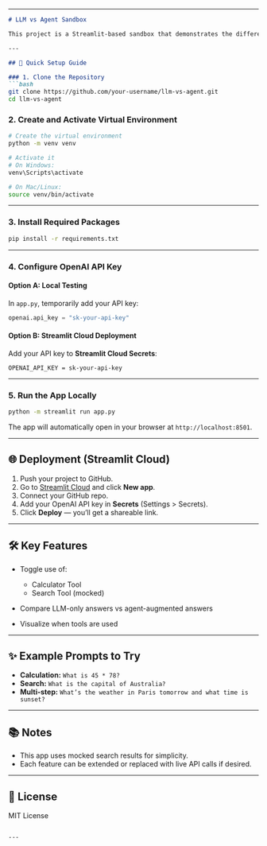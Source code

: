 
---

````markdown
# LLM vs Agent Sandbox

This project is a Streamlit-based sandbox that demonstrates the difference between using a plain LLM and an agent with tools like calculators and search capabilities.

---

## 🚀 Quick Setup Guide

### 1. Clone the Repository
```bash
git clone https://github.com/your-username/llm-vs-agent.git
cd llm-vs-agent
````

### 2. Create and Activate Virtual Environment

```bash
# Create the virtual environment
python -m venv venv

# Activate it
# On Windows:
venv\Scripts\activate

# On Mac/Linux:
source venv/bin/activate
```

---

### 3. Install Required Packages

```bash
pip install -r requirements.txt
```

---

### 4. Configure OpenAI API Key

#### Option A: Local Testing

In `app.py`, temporarily add your API key:

```python
openai.api_key = "sk-your-api-key"
```

#### Option B: Streamlit Cloud Deployment

Add your API key to **Streamlit Cloud Secrets**:

```plaintext
OPENAI_API_KEY = sk-your-api-key
```

---

### 5. Run the App Locally

```bash
python -m streamlit run app.py
```

The app will automatically open in your browser at `http://localhost:8501`.

---

## 🌐 Deployment (Streamlit Cloud)

1. Push your project to GitHub.
2. Go to [Streamlit Cloud](https://streamlit.io/cloud) and click **New app**.
3. Connect your GitHub repo.
4. Add your OpenAI API key in **Secrets** (Settings > Secrets).
5. Click **Deploy** — you’ll get a shareable link.

---

## 🛠️ Key Features

* Toggle use of:

  * Calculator Tool
  * Search Tool (mocked)
* Compare LLM-only answers vs agent-augmented answers
* Visualize when tools are used

---

## ✨ Example Prompts to Try

* **Calculation:** `What is 45 * 78?`
* **Search:** `What is the capital of Australia?`
* **Multi-step:** `What’s the weather in Paris tomorrow and what time is sunset?`

---

## 📚 Notes

* This app uses mocked search results for simplicity.
* Each feature can be extended or replaced with live API calls if desired.

---

## 📄 License

MIT License

```

---

